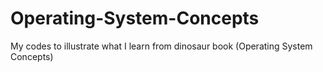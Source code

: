 # Operating-System-Concepts
My codes to illustrate what I learn from dinosaur book (Operating System Concepts)
